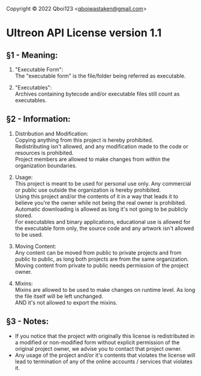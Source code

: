 Copyright © 2022 Qboi123 <[qboiwastaken@gmail.com](mailto:qboiwastaken@gmail.com)>  
  
# Ultreon API License version 1.1  
  
## §1 - Meaning:  
1. "Executable Form":  
   The "executable form" is the file/folder being referred as executable.  
  
2. "Executables":  
   Archives containing bytecode and/or executable files still count as executables.  
  
## §2 - Information:  
1. Distribution and Modification:  
   Copying anything from this project is hereby prohibited.  
   Redistributing isn't allowed, and any modification made to the code or resources is prohibited.  
   Project members are allowed to make changes from within the organization boundaries.  
  
2. Usage:  
   This project is meant to be used for personal use only. Any commercial or public use outside the organization is hereby prohibited.  
   Using this project and/or the contents of it in a way that leads it to believe you're the owner while not being the real owner is prohibited.  
   Automatic downloading is allowed as long it's not going to be publicly stored.  
   For executables and binary applications, educational use is allowed for the executable form only, the source code and any artwork isn't allowed to be used.  
  
3. Moving Content:  
   Any content can be moved from public to private projects and from public to public, as long both projects are from the same organization.  
   Moving content from private to public needs permission of the project owner.  
  
4. Mixins:  
   Mixins are allowed to be used to make changes on runtime level. As long the file itself will be left unchanged.  
   AND it's not allowed to export the mixins.  
  
## §3 - Notes:  
* If you notice that the project with originally this license is redistributed in a modified or non-modified form without explicit permission of the original project owner, we advise you to contact that project owner.  
* Any usage of the project and/or it's contents that violates the license will lead to termination of any of the online accounts / services that violates it.  
